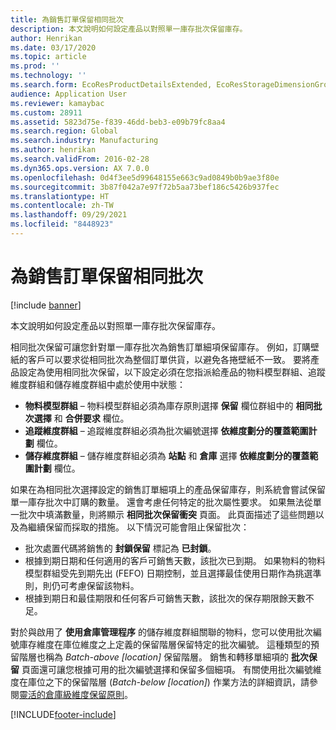 ```yaml
---
title: 為銷售訂單保留相同批次
description: 本文說明如何設定產品以對照單一庫存批次保留庫存。
author: Henrikan
ms.date: 03/17/2020
ms.topic: article
ms.prod: ''
ms.technology: ''
ms.search.form: EcoResProductDetailsExtended, EcoResStorageDimensionGroup, EcoResTrackingDimensionGroup, InventBatch, InventModelGroup, PdsAskSameLotForm, PdsCustSellableDays, WHSReservationHierarchy, WHSInventTableReservationHierarchy
audience: Application User
ms.reviewer: kamaybac
ms.custom: 28911
ms.assetid: 5823d75e-f839-46dd-beb3-e09b79fc8aa4
ms.search.region: Global
ms.search.industry: Manufacturing
ms.author: henrikan
ms.search.validFrom: 2016-02-28
ms.dyn365.ops.version: AX 7.0.0
ms.openlocfilehash: 0d4f3ee5d99648155e663c9ad0849b0b9ae3f80e
ms.sourcegitcommit: 3b87f042a7e97f72b5aa73bef186c5426b937fec
ms.translationtype: HT
ms.contentlocale: zh-TW
ms.lasthandoff: 09/29/2021
ms.locfileid: "8448923"
---
```

# <a name="reserve-the-same-batch-for-a-sales-order"></a>為銷售訂單保留相同批次

[!include [banner](../includes/banner.md)]

本文說明如何設定產品以對照單一庫存批次保留庫存。

相同批次保留可讓您針對單一庫存批次為銷售訂單細項保留庫存。 例如，訂購壁紙的客戶可以要求從相同批次為整個訂單供貨，以避免各捲壁紙不一致。 要將產品設定為使用相同批次保留，以下設定必須在您指派給產品的物料模型群組、追蹤維度群組和儲存維度群組中處於使用中狀態：

- **物料模型群組** – 物料模型群組必須為庫存原則選擇 **保留** 欄位群組中的 **相同批次選擇** 和 **合併要求** 欄位。
- **追蹤維度群組** – 追蹤維度群組必須為批次編號選擇 **依維度劃分的覆蓋範圍計劃** 欄位。
- **儲存維度群組** – 儲存維度群組必須為 **站點** 和 **倉庫** 選擇 **依維度劃分的覆蓋範圍計劃** 欄位。

如果在為相同批次選擇設定的銷售訂單細項上的產品保留庫存，則系統會嘗試保留單一庫存批次中訂購的數量。 還會考慮任何特定的批次屬性要求。 如果無法從單一批次中填滿數量，則將顯示 **相同批次保留衝突** 頁面。 此頁面描述了這些問題以及為繼續保留而採取的措施。 以下情況可能會阻止保留批次：

- 批次處置代碼將銷售的 **封鎖保留** 標記為 **已封鎖**。
- 根據到期日期和任何適用的客戶可銷售天數，該批次已到期。 如果物料的物料模型群組受先到期先出 (FEFO) 日期控制，並且選擇最佳使用日期作為挑選準則，則仍可考慮保留該物料。
- 根據到期日和最佳期限和任何客戶可銷售天數，該批次的保存期限餘天數不足。

對於與啟用了 **使用倉庫管理程序** 的儲存維度群組關聯的物料，您可以使用批次編號庫存維度在庫位維度之上定義的保留階層保留特定的批次編號。 這種類型的預留階層也稱為 *Batch-above \[location\]* 保留階層。 銷售和轉移單細項的 **批次保留** 頁面還可讓您根據可用的批次編號選擇和保留多個細項。 有關使用批次編號維度在庫位之下的保留階層 (*Batch-below \[location\]*) 作業方法的詳細資訊，請參閱[靈活的倉庫級維度保留原則](../warehousing/flexible-warehouse-level-dimension-reservation.md)。


[!INCLUDE[footer-include](../../includes/footer-banner.md)]
